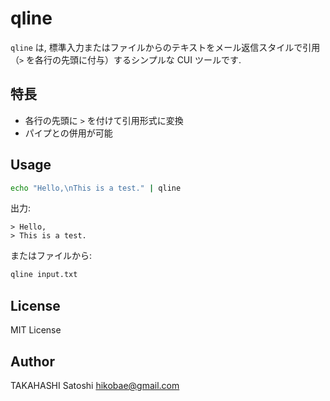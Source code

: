 # qline

`qline` は, 標準入力またはファイルからのテキストをメール返信スタイルで引用（`>` を各行の先頭に付与）するシンプルな CUI ツールです.

## 特長

- 各行の先頭に `>` を付けて引用形式に変換
- パイプとの併用が可能

## Usage

```sh
echo "Hello,\nThis is a test." | qline
```

出力:

```text
> Hello,
> This is a test.
```

またはファイルから:

```sh
qline input.txt
```

## License

MIT License

## Author

TAKAHASHI Satoshi <hikobae@gmail.com>

